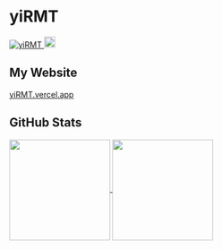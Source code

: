 # yiRMT

<!--
**yiRMT/yiRMT** is a ✨ _special_ ✨ repository because its `README.md` (this file) appears on your GitHub profile.

Here are some ideas to get you started:

- 🔭 I’m currently working on ...
- 🌱 I’m currently learning ...
- 👯 I’m looking to collaborate on ...
- 🤔 I’m looking for help with ...
- 💬 Ask me about ...
- 📫 How to reach me: ...
- 😄 Pronouns: ...
- ⚡ Fun fact: ...
-->

<p align="left">
  <a href="https://github.com/yiRMT/yiRMT/">
    <img src="https://komarev.com/ghpvc/?username=yiRMT" alt="yiRMT" />
  </a>
  <a href="https://github.com/yiRMT">
    <img height="20" src="https://img.shields.io/github/followers/yiRMT?label=follow&logo=github&style=flat" />
  </a>
</p>

## My Website

[yiRMT.vercel.app](https://yirmt.vercel.app)

## GitHub Stats
<a href="https://github.com/anuraghazra/github-readme-stats">
   <img height=180 align="center" src="https://github-readme-stats.vercel.app/api?username=yiRMT&show_icons=true&count_private=true&theme=radical" />
</a>
<a href="https://github.com/anuraghazra/github-readme-stats">
   <img height=180 align="center" src="https://github-readme-stats.vercel.app/api/top-langs/?username=yiRMT&layout=compact&hide=tex&theme=radical" />
</a>

